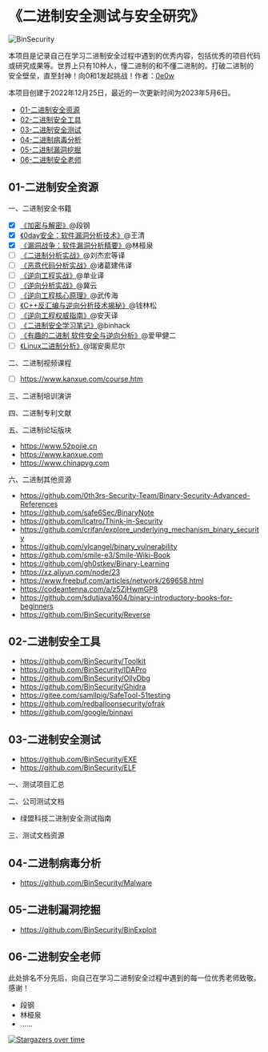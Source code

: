 # 《二进制安全测试与安全研究》

![BinSecurity](https://socialify.git.ci/BinSecurity/BinSecurity/image?description=1&font=Inter&forks=1&issues=1&name=1&owner=0&pattern=Floating%20Cogs&pulls=1&stargazers=1&theme=Light)

本项目是记录自己在学习二进制安全过程中遇到的优秀内容，包括优秀的项目代码或研究成果等。世界上只有10种人，懂二进制的和不懂二进制的。打破二进制的安全壁垒，直至封神！向0和1发起挑战！作者：[0e0w](https://github.com/0e0w)

本项目创建于2022年12月25日，最近的一次更新时间为2023年5月6日。

- [01-二进制安全资源]()
- [02-二进制安全工具]()
- [03-二进制安全测试]()
- [04-二进制病毒分析]()
- [05-二进制漏洞挖掘]()
- [06-二进制安全老师]()

## 01-二进制安全资源

一、二进制安全书籍
- [x] [《加密与解密》](https://item.jd.com/12395765.html)@段钢
- [x] [《0day安全：软件漏洞分析技术》](https://item.jd.com/10057792652168.html)@王清
- [x] [《漏洞战争：软件漏洞分析精要》](https://item.jd.com/11983614.html)@林桠泉
- [ ] [《二进制分析实战》](https://item.jd.com/13470330.html)@刘杰宏等译
- [ ] [《恶意代码分析实战》](https://item.jd.com/13006024.html)@诸葛建伟译
- [ ]  [《逆向工程实战》](https://item.jd.com/45896811086.html)@单业译
- [ ] [《逆向分析实战》](https://item.jd.com/12280705.html)@冀云
- [ ]  [《逆向工程核心原理》](https://item.jd.com/12877221.html)@武传海
- [ ] [《C++反汇编与逆向分析技术揭秘》](https://item.jd.com/1247883026.html)@钱林松
- [ ] [《逆向工程权威指南》](https://item.jd.com/10026623913187.html)@安天译
- [ ] [《二进制安全学习笔记》](https://binhack.readthedocs.io/zh/latest/index.html)@binhack
- [ ] [《有趣的二进制 软件安全与逆向分析》](https://item.jd.com/11789669.html)@爱甲健二
- [ ] [《Linux二进制分析》](https://item.jd.com/20170853521.html)@瑞安奥尼尔

二、二进制视频课程
- [ ] https://www.kanxue.com/course.htm

三、二进制培训演讲

四、二进制专利文献

五、二进制论坛版块
- https://www.52pojie.cn
- https://www.kanxue.com
- https://www.chinapyg.com

六、二进制其他资源
- https://github.com/0th3rs-Security-Team/Binary-Security-Advanced-References
- https://github.com/safe6Sec/BinaryNote
- https://github.com/lcatro/Think-in-Security
- https://github.com/crifan/explore_underlying_mechanism_binary_security
- https://github.com/ylcangel/binary_vulnerability
- https://github.com/smile-e3/Smile-Wiki-Book
- https://github.com/gh0stkey/Binary-Learning
- https://xz.aliyun.com/node/23
- https://www.freebuf.com/articles/network/269658.html
- https://codeantenna.com/a/z5ZjHwmGP8
- https://github.com/sdutjava1604/binary-introductory-books-for-beginners
- https://github.com/BinSecurity/Reverse

## 02-二进制安全工具

- https://github.com/BinSecurity/Toolkit
- https://github.com/BinSecurity/IDAPro
- https://github.com/BinSecurity/OllyDbg
- https://github.com/BinSecurity/Ghidra
- https://gitee.com/samllpig/SafeTool-51testing
- https://github.com/redballoonsecurity/ofrak
- https://github.com/google/binnavi

## 03-二进制安全测试

- https://github.com/BinSecurity/EXE
- https://github.com/BinSecurity/ELF

一、测试项目汇总

二、公司测试文档
- 绿盟科技二进制安全测试指南

三、测试文档资源

## 04-二进制病毒分析

- https://github.com/BinSecurity/Malware

## 05-二进制漏洞挖掘

- https://github.com/BinSecurity/BinExploit

## 06-二进制安全老师

此处排名不分先后，向自己在学习二进制安全过程中遇到的每一位优秀老师致敬。感谢！

- 段钢
- 林桠泉
- ......

[![Stargazers over time](https://starchart.cc//BinSecurity/BinSecurity.svg)](https://starchart.cc/BinSecurity/BinSecurity)